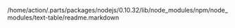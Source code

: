 /home/action/.parts/packages/nodejs/0.10.32/lib/node_modules/npm/node_modules/text-table/readme.markdown